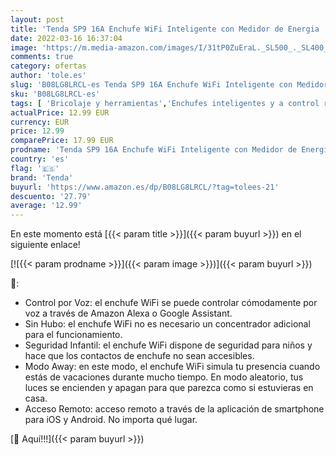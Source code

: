 ```yaml
---
layout: post
title: 'Tenda SP9 16A Enchufe WiFi Inteligente con Medidor de Energia  Para Controlar sus Dispositivos desde Cualquier Lugar  Funciona con Amazon Alexa y Google Home '
date: 2022-03-16 16:37:04
image: 'https://m.media-amazon.com/images/I/31tP0ZuEraL._SL500_._SL400_.jpg'
comments: true
category: ofertas
author: 'tole.es'
slug: 'B08LG8LRCL-es Tenda SP9 16A Enchufe WiFi Inteligente con Medidor de...'
sku: 'B08LG8LRCL-es'
tags: [ 'Bricolaje y herramientas','Enchufes inteligentes y a control remoto','Enchufes y accesorios','Instalación eléctrica','alexa','google','home','tenda', ]
actualPrice: 12.99 EUR
currency: EUR
price: 12.99
comparePrice: 17.99 EUR
prodname: 'Tenda SP9 16A Enchufe WiFi Inteligente con Medidor de Energia  Para Controlar sus Dispositivos desde Cualquier Lugar  Funciona con Amazon Alexa y Google Home '
country: 'es'
flag: '🇪🇸'
brand: 'Tenda'
buyurl: 'https://www.amazon.es/dp/B08LG8LRCL/?tag=tolees-21'
descuento: '27.79'
average: '12.99'
---
```


En este momento está [{{< param title >}}]({{< param buyurl >}}) en el siguiente enlace!

[![{{< param prodname >}}]({{< param image >}})]({{< param buyurl >}})

🔎:

- Control por Voz: el enchufe WiFi se puede controlar cómodamente por voz a través de Amazon Alexa o Google Assistant.
- Sin Hubo: el enchufe WiFi no es necesario un concentrador adicional para el funcionamiento.
- Seguridad Infantil: el enchufe WiFi dispone de seguridad para niños y hace que los contactos de enchufe no sean accesibles.
- Modo Away: en este modo, el enchufe WiFi simula tu presencia cuando estás de vacaciones durante mucho tiempo. En modo aleatorio, tus luces se encienden y apagan para que parezca como si estuvieras en casa.
- Acceso Remoto: acceso remoto a través de la aplicación de smartphone para iOS y Android. No importa qué lugar.

[🛒 Aquí!!!]({{< param buyurl >}})
